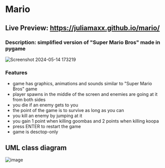 # Mario
## Live Preview: https://juliamaxx.github.io/mario/
### Description: simplified version of "Super Mario Bros" made in pygame
![Screenshot 2024-05-14 173219](https://github.com/JuliaMaxx/mario/assets/121096183/4cf51520-3f3b-41c9-9405-c4bf0bef4606)
### Features
- game has graphics, animations and sounds similar to "Super Mario Bros" game
- player spawns in the middle of the screen and enemies are going at it from both sides
- you die if an enemy gets to you
- the point of the game is to survive as long as you can
- you kill an enemy by jumping at it
- you gain 1 point when killing goombas and 2 points when killing koopa
- press ENTER to restart the game
- game is desctop-only

## UML class diagram
![image](https://github.com/JuliaMaxx/mario/assets/121096183/7e5c8bc2-abc4-4454-84f8-49fff94d0578)
